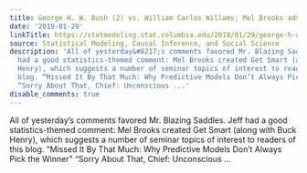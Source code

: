 ```yaml
---
title: George H. W. Bush (2) vs. William Carlos Willams; Mel Brooks advances
date: '2019-01-29'
linkTitle: https://statmodeling.stat.columbia.edu/2019/01/29/george-h-w-bush-2-vs-william-carlos-willams-mel-brooks-advances/
source: Statistical Modeling, Causal Inference, and Social Science
description: 'All of yesterday&#8217;s comments favored Mr. Blazing Saddles. Jeff
  had a good statistics-themed comment: Mel Brooks created Get Smart (along with Buck
  Henry), which suggests a number of seminar topics of interest to readers of this
  blog. “Missed It By That Much: Why Predictive Models Don’t Always Pick the Winner”
  “Sorry About That, Chief: Unconscious ...'
disable_comments: true
---
```

All of yesterday&#8217;s comments favored Mr. Blazing Saddles. Jeff had a good statistics-themed comment: Mel Brooks created Get Smart (along with Buck Henry), which suggests a number of seminar topics of interest to readers of this blog. “Missed It By That Much: Why Predictive Models Don’t Always Pick the Winner” “Sorry About That, Chief: Unconscious ...